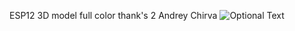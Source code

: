ESP12 3D model full color thank's 2 Andrey Chirva
![Optional Text](../KiCad/libs/3D_models/ESP12/models.png)
